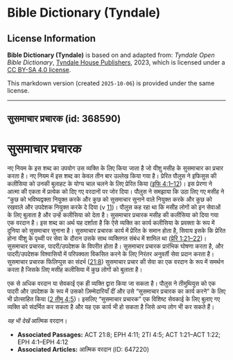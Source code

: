 # Bible Dictionary (Tyndale)

## License Information

**Bible Dictionary (Tyndale)** is based on and adapted from: _Tyndale Open Bible Dictionary_, [Tyndale House Publishers](https://tyndaleopenresources.com/), 2023, which is licensed under a [CC BY-SA 4.0 license](https://creativecommons.org/licenses/by-sa/4.0/legalcode.en).

This markdown version (created `2025-10-06`) is provided under the same license.



--------------------------------

## सुसमाचार प्रचारक (id: 368590)

सुसमाचार प्रचारक
================

नए नियम के इस शब्द का उपयोग उस व्यक्ति के लिए किया जाता है जो यीशु मसीह के सुसमाचार का प्रचार करता है। नए नियम में इस शब्द का केवल तीन बार उल्लेख किया गया है। प्रेरित पौलुस ने इफिसुस की कलीसिया को उनकी बुलाहट के योग्य चाल चलने के लिए प्रेरित किया ([इफि 4:1–12](https://ref.ly/Eph4:1-Eph4:12))। इस प्रेरणा ने आत्मा की एकता में प्रत्येक को दिए गए वरदानों पर जोर दिया। पौलुस ने समझाया कि उठा लिए गए मसीह ने “कुछ को भविष्यद्वक्ता नियुक्त करके और कुछ को सुसमाचार सुनाने वाले नियुक्त करके और कुछ को रखवाले और उपदेशक नियुक्त करके दे दिया (v [11](https://ref.ly/Eph4:11))। पौलुस कह रहा था कि मसीह लोगों को इन सेवाओं के लिए बुलाता है और उन्हें कलीसिया को देता है। सुसमाचार प्रचारक मसीह की कलीसिया को दिया गया एक वरदान है। इस शब्द का अर्थ यह दर्शाता है कि ऐसे व्यक्ति का कार्य कलीसिया के प्रवक्ता के रूप में दुनिया को सुसमाचार सुनाना है। सुसमाचार प्रचारक कार्य में प्रेरित के समान होता है, सिवाय इसके कि प्रेरित होना यीशु के पृथ्वी पर सेवा के दौरान उसके साथ व्यक्तिगत संबंध में शामिल था ([प्रेरि 1:21–22](https://ref.ly/Acts1:21-Acts1:22))। सुसमाचार प्रचारक, पादरी/उपदेशक के विपरीत होता है। सुसमाचार प्रचारक प्रारंभिक घोषणा करता है, और पादरी/उपदेशक विश्वासियों में परिपक्वता विकसित करने के लिए निरंतर अनुवर्ती सेवा प्रदान करता है। सुसमाचार प्रचारक फिलिप्पुस का संदर्भ ([21:8](https://ref.ly/Acts21:8)) सुसमाचार प्रचार की सेवा का एक वरदान के रूप में समर्थन करता है जिसके लिए मसीह कलीसिया में कुछ लोगों को बुलाता है।

एक से अधिक वरदान या सेवकाई एक ही व्यक्ति द्वारा किया जा सकता है। पौलुस ने तीमुथियुस को एक पादरी और उपदेशक के रूप में उसको ज़िम्मेदारियाँ दीं और उसे “सुसमाचार प्रचारक का कार्य करने” के लिए भी प्रोत्साहित किया ([2 तीमु 4:5](https://ref.ly/2Tim4:5))। इसलिए “सुसमाचार प्रचारक” एक विशिष्ट सेवकाई के लिए बुलाए गए व्यक्ति को संदर्भित कर सकता है और यह एक कार्य भी हो सकता है जिसे अन्य लोग भी कर सकते हैं।

*यह भी देखें* आत्मिक वरदान।

* **Associated Passages:** ACT 21:8; EPH 4:11; 2TI 4:5; ACT 1:21–ACT 1:22; EPH 4:1–EPH 4:12
* **Associated Articles:** आत्मिक वरदान  (ID: 647220)

